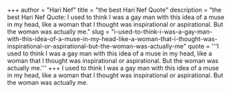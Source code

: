 +++
author = "Hari Nef"
title = "the best Hari Nef Quote"
description = "the best Hari Nef Quote: I used to think I was a gay man with this idea of a muse in my head, like a woman that I thought was inspirational or aspirational. But the woman was actually me."
slug = "i-used-to-think-i-was-a-gay-man-with-this-idea-of-a-muse-in-my-head-like-a-woman-that-i-thought-was-inspirational-or-aspirational-but-the-woman-was-actually-me"
quote = '''I used to think I was a gay man with this idea of a muse in my head, like a woman that I thought was inspirational or aspirational. But the woman was actually me.'''
+++
I used to think I was a gay man with this idea of a muse in my head, like a woman that I thought was inspirational or aspirational. But the woman was actually me.
